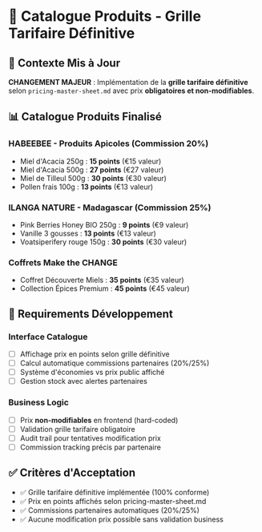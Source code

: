 # 🛒 Catalogue Produits - Grille Tarifaire Définitive

## 🎯 Contexte Mis à Jour

**CHANGEMENT MAJEUR** : Implémentation de la **grille tarifaire définitive** selon `pricing-master-sheet.md` avec prix **obligatoires et non-modifiables**.

## 📊 Catalogue Produits Finalisé

### HABEEBEE - Produits Apicoles (Commission 20%)
- Miel d'Acacia 250g : **15 points** (€15 valeur)
- Miel d'Acacia 500g : **27 points** (€27 valeur)
- Miel de Tilleul 500g : **30 points** (€30 valeur)
- Pollen frais 100g : **13 points** (€13 valeur)

### ILANGA NATURE - Madagascar (Commission 25%)
- Pink Berries Honey BIO 250g : **9 points** (€9 valeur)
- Vanille 3 gousses : **13 points** (€13 valeur)
- Voatsiperifery rouge 150g : **30 points** (€30 valeur)

### Coffrets Make the CHANGE
- Coffret Découverte Miels : **35 points** (€35 valeur)
- Collection Épices Premium : **45 points** (€45 valeur)

## 🔧 Requirements Développement

### Interface Catalogue
- [ ] Affichage prix en points selon grille définitive
- [ ] Calcul automatique commissions partenaires (20%/25%)
- [ ] Système d'économies vs prix public affiché
- [ ] Gestion stock avec alertes partenaires

### Business Logic
- [ ] Prix **non-modifiables** en frontend (hard-coded)
- [ ] Validation grille tarifaire obligatoire
- [ ] Audit trail pour tentatives modification prix
- [ ] Commission tracking précis par partenaire

## ✅ Critères d'Acceptation

- ✅ Grille tarifaire définitive implémentée (100% conforme)
- ✅ Prix en points affichés selon pricing-master-sheet.md
- ✅ Commissions partenaires automatiques (20%/25%)
- ✅ Aucune modification prix possible sans validation business
